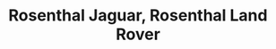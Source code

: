 ---
title: "Rosenthal Jaguar, Rosenthal Land Rover"
url: /vienna/rosenthal-jaguar-rosenthal-land-rover/
shop: car
---